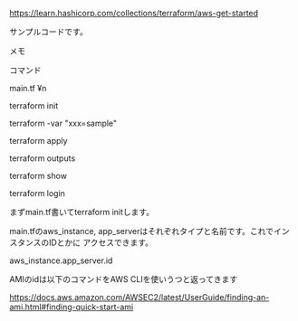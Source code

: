 https://learn.hashicorp.com/collections/terraform/aws-get-started

サンプルコードです。

メモ

コマンド

main.tf ¥n

terraform init 

terraform -var "xxx=sample"

terraform apply

terraform outputs

terraform show

terraform login	

まずmain.tf書いてterraform initします。

main.tfのaws_instance, app_serverはそれぞれタイプと名前です。これでインスタンスのIDとかに
アクセスできます。

aws_instance.app_server.id


AMIのidは以下のコマンドをAWS CLIを使いうつと返ってきます

https://docs.aws.amazon.com/AWSEC2/latest/UserGuide/finding-an-ami.html#finding-quick-start-ami

